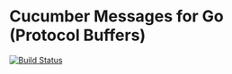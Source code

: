 # Cucumber Messages for Go (Protocol Buffers)

[![Build Status](https://travis-ci.org/cucumber/cucumber-messages-go.svg?branch=master)](https://travis-ci.org/cucumber/cucumber-messages-go)
